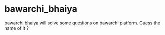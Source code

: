 # bawarchi_bhaiya
bawarchi bhaiya will solve some questions on bawarchi platform. Guess the name of it ?
